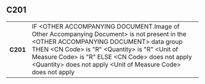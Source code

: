 ## C201
<table>
 <tr>
  <th>
   C201
  </th>
  <td>
   IF &lt;OTHER ACCOMPANYING DOCUMENT.Image of Other Accompanying Document&gt; is not present in the &lt;OTHER ACCOMPANYING DOCUMENT&gt; data group THEN    &lt;CN Code&gt; is "R"     &lt;Quantity&gt; is "R"     &lt;Unit of Measure Code&gt; is "R" ELSE     &lt;CN Code&gt; does not apply        &lt;Quantity&gt; does not apply        &lt;Unit of Measure Code&gt; does not apply
  </td>
 </tr>
</table>
